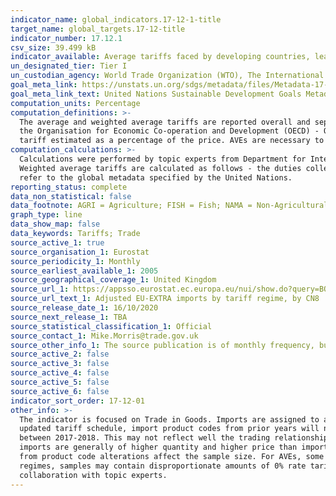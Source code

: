 ```yaml
---
indicator_name: global_indicators.17-12-1-title
target_name: global_targets.17-12-title
indicator_number: 17.12.1
csv_size: 39.499 kB
indicator_available: Average tariffs faced by developing countries, least developed countries and small island developing States
un_designated_tier: Tier I
un_custodian_agency: World Trade Organization (WTO), The International Trade Centre (ITC), United Nations Conference on Trade and Development (UNCTAD)
goal_meta_link: https://unstats.un.org/sdgs/metadata/files/Metadata-17-12-01.pdf
goal_meta_link_text: United Nations Sustainable Development Goals Metadata (PDF 215 KB)
computation_units: Percentage
computation_definitions: >-
  The average and weighted average tariffs are reported overall and separately for four main product sectors - AGRI (Agriculture), FISH (Fish), NAMA (Non-Agricultural Market Access), and PAP (Processed Agricultural Products). The breakdown into country group is based on classifications by
  the Organisation for Economic Co-operation and Development (OECD) - OECD DAC list of Developing and Least Developed countries for 2020, and the Small Island Developing countries within the OECD DAC list. AVE stands for ad valorem equivalent, defined by the World Trade Organization as a
  tariff estimated as a percentage of the price. AVEs are necessary to create an equivalent means of calculating tariff related outcomes between goods with different forms of tariffs applied to them (for example, specific tariffs vs ad valorem tariffs).
computation_calculations: >-
  Calculations were performed by topic experts from Department for International Trade and are in line with the methodology outlined in the UN global metadata. Average tariffs are the simple average of AVE (ad valorem equivalent) rates for a given sector imported in the relevant year.
  Weighted average tariffs are calculated as follows - the duties collected (calculated by multiplying the imports by the AVEs) for goods within a given sector in a given year, divided by the sum of the trade value for the same goods in that sector in the same year. For more information
  refer to the global metadata specified by the United Nations.
reporting_status: complete
data_non_statistical: false
data_footnote: AGRI = Agriculture; FISH = Fish; NAMA = Non-Agricultural Market Access; PAP = Processed Agricultural Products
graph_type: line
data_show_map: false
data_keywords: Tariffs; Trade
source_active_1: true
source_organisation_1: Eurostat
source_periodicity_1: Monthly
source_earliest_available_1: 2005
source_geographical_coverage_1: United Kingdom
source_url_1: https://appsso.eurostat.ec.europa.eu/nui/show.do?query=BOOKMARK_DS-059042_QID_-C92D93E_UID_-3F171EB0&layout=PERIOD,L,X,0;DECLARANT,L,Y,0;PARTNER,L,Z,0;PRODUCT,C,Z,1;STAT_REGIME,L,Z,2;IMPORT_REGIME,L,Z,3;ELIGIBILITY,L,Z,4;INDICATORS,C,Z,5;&zSelection=DS-059042STAT_REGIME,1;DS-059042PARTNER,EU_EXTRA;DS-059042IMPORT_REGIME,U10;DS-059042INDICATORS,VALUE_IN_EUROS;DS-059042PRODUCT,TOTAL;DS-059042ELIGIBILITY,E1;&rankName1=PARTNER_1_2_-1_2&rankName2=INDICATORS_1_2_-1_2&rankName3=PRODUCT_1_2_-1_2&rankName4=STAT-REGIME_1_2_0_1&rankName5=ELIGIBILITY_1_2_0_1&rankName6=IMPORT-REGIME_1_2_0_0&rankName7=PERIOD_1_0_0_0&rankName8=DECLARANT_1_2_0_1&sortC=ASC_-1_FIRST&rStp=&cStp=&rDCh=&cDCh=&rDM=true&cDM=true&footnes=false&empty=true&wai=false&time_mode=NONE&time_most_recent=false&lang=EN&cfo=%23%23%23%2C%23%23%23.%23%23%23&cxt_bm=1&lang=en
source_url_text_1: Adjusted EU-EXTRA imports by tariff regime, by CN8
source_release_date_1: 16/10/2020
source_next_release_1: TBA
source_statistical_classification_1: Official
source_contact_1: Mike.Morris@trade.gov.uk  
source_other_info_1: The source publication is of monthly frequency, but the calculations for this indicator are done on annual basis
source_active_2: false
source_active_3: false
source_active_4: false
source_active_5: false
source_active_6: false
indicator_sort_order: 17-12-01
other_info: >-
  The indicator is focused on Trade in Goods. Imports are assigned to a product sector based on their 6 digit code, rather than the 8 digit code provided on the database. This is because at 8 digit level codes are frequently altered. Therefore, when mapping sectors using the most recently
  updated tariff schedule, import product codes from prior years will not be captured in instances where they have been updated. To overcome this, sectors are assigned to one 6 digit code only. Other caveats to consider - AVEs are calculated on the basis of trade between the UK and the EU
  between 2017-2018. This may not reflect well the trading relationship between the UK and Developing nations, Least Developed nations and Small Island Developing Nations. To this end, the use of EU imports (as opposed to Rest of the World) could yield AVE inflationary effects, as EU
  imports are generally of higher quantity and higher price than imports from Rest of World. Where no trade has been recorded in 2017-18 between the UK-EU no AVE estimates have been derived for these goods in the sample. Additionally, missing values for both AVE rates and sectors arising
  from product code alterations affect the sample size. For AVEs, some of these missing values are overcome by 0% allocation where imports belong to regimes U10 (MFN Zero), U20 (GSP Zero) or U30 (Preference Zero). However, since such replacements cannot be made for non-zero tariff rate
  regimes, samples may contain disproportionate amounts of 0% rate tariffs, in turn, potentially yielding underestimating effects on simple average tariffs and weighted average tariffs calculations. Data follows the UN specification for this indicator. This indicator has been identified in
  collaboration with topic experts.
---
```

